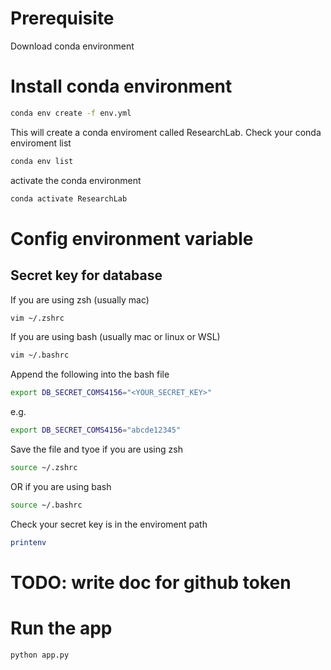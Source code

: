 # Prerequisite

Download conda environment

# Install conda environment

```sh
conda env create -f env.yml
```

This will create a conda enviroment called ResearchLab. Check your conda enviroment list

```sh
conda env list
```

activate the conda environment
```sh
conda activate ResearchLab 
```

# Config environment variable

## Secret key for database
If you are using zsh (usually mac)

```sh
vim ~/.zshrc
```

If you are using bash (usually mac or linux or WSL)

```sh
vim ~/.bashrc
```

Append the following into the bash file
```sh
export DB_SECRET_COMS4156="<YOUR_SECRET_KEY>"
```
e.g.
```sh
export DB_SECRET_COMS4156="abcde12345"
```

Save the file and tyoe if you are using zsh
```sh
source ~/.zshrc
```
OR if you are using bash
```sh
source ~/.bashrc
```

Check your secret key is in the enviroment path
```sh
printenv
```

# TODO: write doc for github token

# Run the app
```sh
python app.py
```
